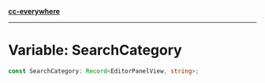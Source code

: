 [**cc-everywhere**](../../../../../index.md)

***

# Variable: SearchCategory

```ts
const SearchCategory: Record<EditorPanelView, string>;
```
